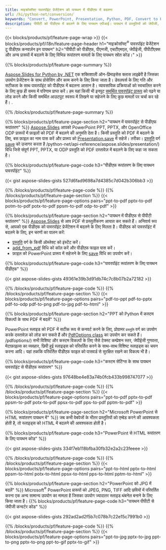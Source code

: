 ```yaml
---
title: माइक्रोसॉफ्ट पावरपॉइंट प्रेजेंटेशन को पायथन में पीडीएफ में बदलना
url: /hi/python-net/conversion/
keywords: "Convert, PowerPoint, Presentation, Python, PDF, Convert to PDF, PPT to PDF"
description: पीपीटी को पीडीएफ में बदलने के लिए पायथन एपीआई। पायथन में प्रस्तुतियों को जेपीजी, पीएनजी और अन्य प्रारूपों में बदलें।
---
```


{{< blocks/products/pf/feature-page-wrap >}}
{{< blocks/products/pf/i18n/feature-page-header h1="माइक्रोसॉफ्ट<sup>®</sup> पावरपॉइंट प्रेजेंटेशन टू पीडीएफ कनवर्ज़न इन पायथन" h2="पीपीटी को पीडीएफ, पीएनजी, एचटीएमएल, जेपीईजी, पीपीटीएक्स और अन्य प्रारूपों में बदलने के लिए विभिन्न रूपांतरण मामलों के लिए पायथन स्रोत कोड।" >}}

{{% blocks/products/pf/feature-page-summary %}}

[Aspose.Slides for Python by .NET](https://products.aspose.com/slides/hi/python-net/) एक शक्तिशाली ऑन-प्रिमाइसेस क्लास लाइब्रेरी है जिसका उपयोग प्रेजेंटेशन के साथ प्रोसेसिंग और काम करने के लिए किया जाता है। डेवलपर्स के लिए गति और सटीकता के साथ पावरपॉइंट को पीडीएफ में बदलना आसान है। व्यावसायिक प्रक्रियाओं को स्वचालित करने के लिए कुछ ही समय में परिणाम प्राप्त करें। हम यहां किसी भी इनपुट [समर्थित पावरपॉइंट प्रारूप](https://docs.aspose.com/slides/python-net/supported-file-formats/) को पढ़ने या लोड करने और किसी समर्थित आउटपुट स्वरूप में लिखने या सहेजने के लिए कुछ मामलों पर चर्चा कर रहे हैं। . 

{{% /blocks/products/pf/feature-page-summary  %}}

{{% blocks/products/pf/feature-page-section  h2="पायथन में पावरपॉइंट से पीडीएफ रूपांतरण" %}}
[Aspose.Slides](https://products.aspose.com/slides/hi/python-net/) आपको PowerPoint PPT, PPTX, और OpenOffice ODP प्रारूपों में फ़ाइलों को PDF में बदलने की अनुमति देता है। किसी प्रस्तुति को PDF में बदलने के लिए, बस फ़ाइल का नाम पास करें और प्रारूप को [Presentation.save](https://docs.aspose.com/slides/python-net/api-reference/aspose.slides/presentation/) में सहेजें। तरीका। [प्रस्तुति](https://docs.aspose.com/slides/python-net/api-reference/aspose.slides/presentation/) वर्ग [save](https://docs.aspose.com/slides) को उजागर करता है /python-net/api-reference/aspose.slides/presentation/) विधि जिसे संपूर्ण PPT, PPTX, या ODP प्रस्तुति को PDF दस्तावेज़ में बदलने के लिए कहा जा सकता है।

{{% blocks/products/pf/feature-page-code h3="पीडीएफ रूपांतरण के लिए पायथन पावरपॉइंट" %}}

{{< gist aspose-slides-gists 527d6fad9698a7d4385c7d042b306bb3 >}}

{{% /blocks/products/pf/feature-page-code  %}}
{{% /blocks/products/pf/feature-page-section %}}
{{< blocks/products/pf/feature-page-options pairs="ppt-to-pdf pptx-to-pdf potm-to-pdf potx-to-pdf ppsm-to-pdf odp-to-pdf" >}}

{{% blocks/products/pf/feature-page-section  h2="पायथन में पीडीएफ से पीपीटी रूपांतरण" %}}
[Aspose.Slides](https://products.aspose.com/slides/hi/python-net/) से आप PDF से प्रस्तुतीकरण आयात कर सकते हैं। अनिवार्य रूप से, आपको एक पीडीएफ को पावरपॉइंट प्रेजेंटेशन में बदलने के लिए मिलता है। पीडीएफ को पावरपॉइंट में बदलने के लिए, इन चरणों का पालन करें:
- [प्रस्तुति](https://docs.aspose.com/slides/python-net/api-reference/aspose.slides/presentation/) वर्ग के किसी ऑब्जेक्ट को इंस्टेंट करें।
- [add_from_pdf](https://docs.aspose.com/slides/python-net/api-reference/aspose.slides/slidecollection/) विधि को कॉल करें और पीडीएफ फाइल पास करें।
- फ़ाइल को PowerPoint प्रारूप में सहेजने के लिए [save](https://docs.aspose.com/slides/python-net/api-reference/aspose.slides/presentation/) विधि का उपयोग करें।

{{% blocks/products/pf/feature-page-code h3="पावरपॉइंट रूपांतरण के लिए पायथन पीडीएफ" %}}

{{< gist aspose-slides-gists 49361e39b3d91db74c7c8b07b2a72182 >}}

{{% /blocks/products/pf/feature-page-code  %}}
{{% /blocks/products/pf/feature-page-section %}}
{{< blocks/products/pf/feature-page-options pairs="pdf-to-ppt pdf-to-pptx pdf-to-odp pdf-to-png pdf-to-jpg pdf-to-html" >}}

{{% blocks/products/pf/feature-page-section  h2="PPT को Python में कस्टम विकल्पों के साथ PDF में बदलें" %}}

PowerPoint स्लाइड को PDF में सटीक रूप से कनवर्ट करने के लिए, प्रोग्रामर `प्रस्तुति` वर्ग का उपयोग करके दस्तावेज़ को लोड कर सकते हैं और [PdfOptions class](https://docs.aspose.com/slides/python-net/api-reference/aspose.slides.export) का उपयोग कर सकते हैं। /pdfoptions/) सभी विशिष्ट और कस्टम विकल्पों के लिए जैसे टेक्स्ट कम्प्रेशन स्तर, जेपीईजी गुणवत्ता, मेटाफ़ाइल्स का व्यवहार, छिपी हुई स्लाइड्स को परिवर्तित करने के साथ-साथ विशिष्ट स्लाइड्स का चयन करना आदि। यहां तक ​​कि परिवर्तित पीडीएफ फाइल को पासवर्ड से सुरक्षित रखने का विकल्प भी है।

{{% blocks/products/pf/feature-page-code h3="कस्टम सेटिंग्स के साथ पायथन पावरपॉइंट से पीडीएफ रूपांतरण" %}}

{{< gist aspose-slides-gists 97648be4e83a74b0fcb433b998747077 >}}

{{% /blocks/products/pf/feature-page-code  %}}
{{% /blocks/products/pf/feature-page-section %}}
{{< blocks/products/pf/feature-page-options pairs="ppt-to-pdf pptx-to-pdf ppsm-to-pdf potx-to-pdf ppsx-to-pdf pps-to-pdf pptm-to-pdf" >}}

{{% blocks/products/pf/feature-page-section  h2="Microsoft PowerPoint से HTML रूपांतरण पायथन में" %}}
जब कभी वेबपेजों के भीतर प्रस्तुतियों को एम्बेड करने की आवश्यकता होती है, तो स्लाइड्स को HTML में बदलने की आवश्यकता होती है।

{{% blocks/products/pf/feature-page-code h3="PowerPoint से HTML रूपांतरण के लिए पायथन कोड" %}}

{{< gist aspose-slides-gists 334f7eb118bfba30fb32e2a2c23feeee >}}

{{% /blocks/products/pf/feature-page-code %}}
{{% /blocks/products/pf/feature-page-section %}}
{{< blocks/products/pf/feature-page-options pairs="ppt-to-html pptx-to-html ppsm-to-html potx-to-html ppsx-to-html pps-to-html pptm-to-html" >}}

{{% blocks/products/pf/feature-page-section  h2="PowerPoint को JPG में बदलें" %}}
Microsoft<sup>®</sup> PowerPoint प्रारूपों को JPEG, PNG, TIFF आदि छवियों में परिवर्तित करना एक अन्य सामान्य उपयोग का मामला है जिसका उपयोग ज्यादातर स्लाइड थंबनेल बनाने के लिए किया जाता है। 
{{% blocks/products/pf/feature-page-code h3="पायथन पीपीटी से जेपीजी कन्वर्टर कोड" %}}

{{< gist aspose-slides-gists 292ad2ad2f5b7c078b7c22e15c7991b0 >}}

{{% /blocks/products/pf/feature-page-code %}}
{{% /blocks/products/pf/feature-page-section %}}
{{< blocks/products/pf/feature-page-options pairs="ppt-to-jpg pptx-to-jpg ppt-to-png pptx-to-png ppt-to-gif pptx-to-gif" >}}